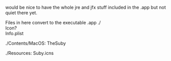 would be nice to have the whole jre and jfx stuff included in the .app but not quiet there yet.

Files in here convert to the executable .app
./	
Icon?		
Info.plist	

./Contents/MacOS:
TheSuby

./Resources:
Suby.icns